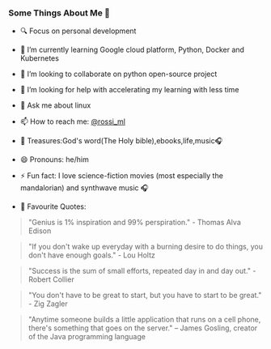 ### Some Things About Me 👋

<!--
**rossi2018/rossi2018** is a ✨ _special_ ✨ repository because its `README.md` (this file) appears on your GitHub profile.

Here are some ideas to get you started:-->

- 🔍 Focus on personal development 
- 🌱 I’m currently learning Google cloud platform, Python, Docker and Kubernetes 
- 👯 I’m looking to collaborate on python open-source project
- 🤔 I’m looking for help with accelerating my learning with less time
- 💬 Ask me about linux 
- 📫 How to reach me: [@rossi_ml](https://twitter.com/rossi_ml)
- 💎 Treasures:God's word(The Holy bible),ebooks,life,music🎧 
- 😄 Pronouns: he/him
- ⚡ Fun fact: I love science-fiction movies (most especially the mandalorian) and synthwave music 🎧

- 💬 Favourite Quotes:
> "Genius is 1% inspiration and 99% perspiration." - Thomas Alva Edison

> "If you don't wake up everyday with a burning desire to do things, you don't have enough goals." - Lou Holtz

> "Success is the sum of small efforts, repeated day in and day out." - Robert Collier

> "You don't have to be great to start, but you have to start to be great."  - Zig Zagler

> "Anytime someone builds a little application that runs on a cell phone, there's something that goes on the server." – James Gosling, creator of the Java              programming language
